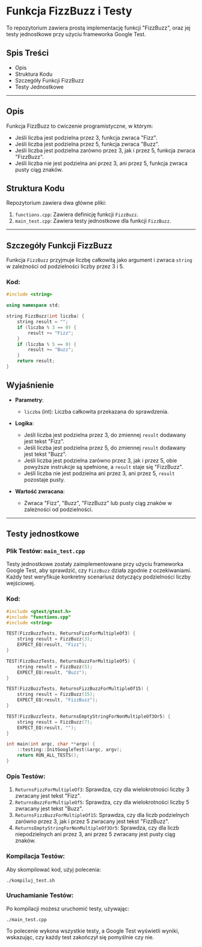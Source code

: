 # Funkcja FizzBuzz i Testy

To repozytorium zawiera prostą implementację funkcji "FizzBuzz", oraz jej testy jednostkowe przy użyciu frameworka Google Test.

## Spis Treści
- Opis
- Struktura Kodu
- Szczegóły Funkcji FizzBuzz
- Testy Jednostkowe

---

## Opis

Funkcja FizzBuzz to ćwiczenie programistyczne, w którym:
- Jeśli liczba jest podzielna przez 3, funkcja zwraca "Fizz".
- Jeśli liczba jest podzielna przez 5, funkcja zwraca "Buzz".
- Jeśli liczba jest podzielna zarówno przez 3, jak i przez 5, funkcja zwraca "FizzBuzz".
- Jeśli liczba nie jest podzielna ani przez 3, ani przez 5, funkcja zwraca pusty ciąg znaków.

## Struktura Kodu

Repozytorium zawiera dwa główne pliki:
1. `functions.cpp`: Zawiera definicję funkcji `FizzBuzz`.
2. `main_test.cpp`: Zawiera testy jednostkowe dla funkcji `FizzBuzz`.

---

## Szczegóły Funkcji FizzBuzz

Funkcja `FizzBuzz` przyjmuje liczbę całkowitą jako argument i zwraca `string` w zależności od podzielności liczby przez 3 i 5.

### Kod:
```cpp
#include <string>

using namespace std;

string FizzBuzz(int liczba) {
    string result = "";
    if (liczba % 3 == 0) {
        result += "Fizz";
    }
    if (liczba % 5 == 0) {
        result += "Buzz";
    }
    return result;
}
```

## Wyjaśnienie

- **Parametry**:

   - `liczba` (int): Liczba całkowita przekazana do sprawdzenia.

- **Logika**:

  - Jeśli liczba jest podzielna przez 3, do zmiennej `result` dodawany jest tekst "Fizz".
  - Jeśli liczba jest podzielna przez 5, do zmiennej `result` dodawany jest tekst "Buzz".
  - Jeśli liczba jest podzielna zarówno przez 3, jak i przez 5, obie powyższe instrukcje są spełnione, a `result` staje się "FizzBuzz".
  - Jeśli liczba nie jest podzielna ani przez 3, ani przez 5, `result` pozostaje pusty.
 
- **Wartość zwracana**:

  - Zwraca "Fizz", "Buzz", "FizzBuzz" lub pusty ciąg znaków w zależności od podzielności.
 
---

## Testy jednostkowe

### Plik Testów: `main_test.cpp`

Testy jednostkowe zostały zaimplementowane przy użyciu frameworka Google Test, aby sprawdzić, czy `FizzBuzz` działa zgodnie z oczekiwaniami. Każdy test weryfikuje konkretny scenariusz dotyczący podzielności liczby wejściowej.

### Kod:
```cpp
#include <gtest/gtest.h>
#include "functions.cpp"
#include <string>

TEST(FizzBuzzTests, ReturnsFizzForMultipleOf3) {
    string result = FizzBuzz(3);
    EXPECT_EQ(result, "Fizz");
}

TEST(FizzBuzzTests, ReturnsBuzzForMultipleOf5) {
    string result = FizzBuzz(5);
    EXPECT_EQ(result, "Buzz");
}

TEST(FizzBuzzTests, ReturnsFizzBuzzForMultipleOf15) {
    string result = FizzBuzz(15);
    EXPECT_EQ(result, "FizzBuzz");
}

TEST(FizzBuzzTests, ReturnsEmptyStringForNonMultipleOf3Or5) {
    string result = FizzBuzz(7);
    EXPECT_EQ(result, "");
}

int main(int argc, char **argv) {
    ::testing::InitGoogleTest(&argc, argv);
    return RUN_ALL_TESTS();
}
```

### Opis Testów:

1. `ReturnsFizzForMultipleOf3`: Sprawdza, czy dla wielokrotności liczby 3 zwracany jest tekst "Fizz".
2. `ReturnsBuzzForMultipleOf5`: Sprawdza, czy dla wielokrotności liczby 5 zwracany jest tekst "Buzz".
3. `ReturnsFizzBuzzForMultipleOf15`: Sprawdza, czy dla liczb podzielnych zarówno przez 3, jak i przez 5 zwracany jest tekst "FizzBuzz".
4. `ReturnsEmptyStringForNonMultipleOf3Or5`: Sprawdza, czy dla liczb niepodzielnych ani przez 3, ani przez 5 zwracany jest pusty ciąg znaków.

### Kompilacja Testów:

Aby skompilować kod, użyj polecenia:
```
./kompiluj_test.sh
```

### Uruchamianie Testów:

Po kompilacji możesz uruchomić testy, używając:
```
./main_test.cpp
```

To polecenie wykona wszystkie testy, a Google Test wyświetli wyniki, wskazując, czy każdy test zakończył się pomyślnie czy nie.
